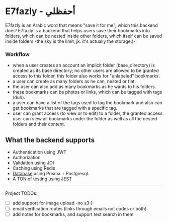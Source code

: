 # E7fazly - أحفظلي 

E7fazly is an Arabic word that means "save it for me", which this backend does! E7fazly is a backend that helps users save their bookmarks into folders, which can be nested inside other folders, which itself can be saved inside folders -the sky is the limit, jk. it's actually the storage:)- 

### Workflow

- when a user creates an account an implicit folder (base_directory) is created as its base directory; no other users are allowed to be granted access to this folder, this folder also works for "unlabeled" bookmarks. 
- a user can create as many folders as he can, nested or flat. 
- the user can also add as many bookmarks as he wants to his folders. 
- these bookmarks can be photos or links, which can be tagged with tags (duh). 
- a user can have a list of the tags used to tag the bookmark and also can get bookmarks that are tagged with a specific tag. 
- user can grant access (to view or to edit) to a folder, the granted access user can view all bookmarks under the folder as well as all the nested folders and their content. 



## What the backend supports
- Authentication using JWT 
- Authorization 
- Validation using JOI 
- Caching using Redis 
- [Database](./server/docs/Database.md) using Prisma + Postgresql. 
- A TON of testing using JEST 

---
Project TODOs: 

- [ ] add support for image upload -no s3:(-
- [ ] email verification routes (links through emails not codes or both)
- [ ] add notes for bookmarks, and support text search in them 
